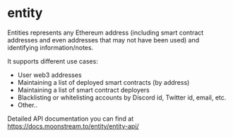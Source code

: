 # entity

Entities represents any Ethereum address (including smart contract addresses and even addresses that may not have been used) and identifying information/notes.

It supports different use cases:

-   User web3 addresses
-   Maintaining a list of deployed smart contracts (by address)
-   Maintaining a list of smart contract deployers
-   Blacklisting or whitelisting accounts by Discord id, Twitter id, email, etc.
-   Other..

Detailed API documentation you can find at https://docs.moonstream.to/entity/entity-api/
